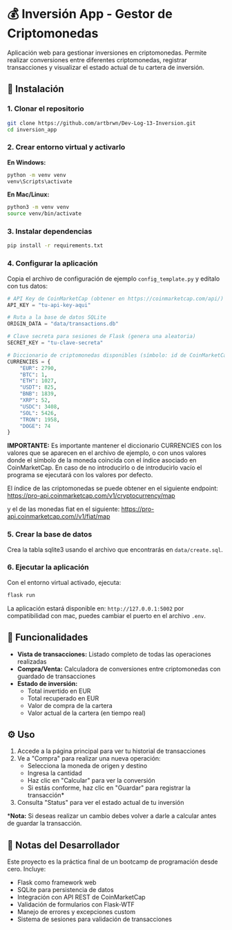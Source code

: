 # 💰 Inversión App - Gestor de Criptomonedas

Aplicación web para gestionar inversiones en criptomonedas. Permite realizar conversiones entre diferentes criptomonedas, registrar transacciones y visualizar el estado actual de tu cartera de inversión.


## 🚀 Instalación

### 1. Clonar el repositorio

```bash
git clone https://github.com/artbrwn/Dev-Log-13-Inversion.git
cd inversion_app
```

### 2. Crear entorno virtual y activarlo

**En Windows:**
```bash
python -m venv venv
venv\Scripts\activate
```

**En Mac/Linux:**
```bash
python3 -m venv venv
source venv/bin/activate
```

### 3. Instalar dependencias

```bash
pip install -r requirements.txt
```

### 4. Configurar la aplicación

Copia el archivo de configuración de ejemplo `config_template.py` y edítalo con tus datos:


```python
# API Key de CoinMarketCap (obtener en https://coinmarketcap.com/api/)
API_KEY = "tu-api-key-aqui"

# Ruta a la base de datos SQLite
ORIGIN_DATA = "data/transactions.db"

# Clave secreta para sesiones de Flask (genera una aleatoria)
SECRET_KEY = "tu-clave-secreta"

# Diccionario de criptomonedas disponibles (símbolo: id de CoinMarketCap)
CURRENCIES = {
    "EUR": 2790,
    "BTC": 1,
    "ETH": 1027,
    "USDT": 825,
    "BNB": 1839,
    "XRP": 52,
    "USDC": 3408,
    "SOL": 5426,
    "TRON": 1958,
    "DOGE": 74
}
```
**IMPORTANTE:** Es importante mantener el diccionario CURRENCIES con los valores que se aparecen en el archivo de ejemplo, o con unos valores donde el símbolo de la moneda coincida con el índice asociado en CoinMarketCap. En caso de no introducirlo o de introducirlo vacío el programa se ejecutará con los valores por defecto.

El índice de las criptomonedas se puede obtener en el siguiente endpoint:
https://pro-api.coinmarketcap.com/v1/cryptocurrency/map

y el de las monedas fiat en el siguiente:
https://pro-api.coinmarketcap.com//v1/fiat/map

### 5. Crear la base de datos

Crea la tabla sqlite3 usando el archivo que encontrarás en `data/create.sql`.

### 6. Ejecutar la aplicación

Con el entorno virtual activado, ejecuta:

```bash
flask run
```

La aplicación estará disponible en: `http://127.0.0.1:5002` por compatibilidad con mac, puedes cambiar el puerto en el archivo `.env`.


## 🎯 Funcionalidades

- **Vista de transacciones:** Listado completo de todas las operaciones realizadas
- **Compra/Venta:** Calculadora de conversiones entre criptomonedas con guardado de transacciones
- **Estado de inversión:** 
  - Total invertido en EUR
  - Total recuperado en EUR
  - Valor de compra de la cartera
  - Valor actual de la cartera (en tiempo real)

## ⚙️ Uso

1. Accede a la página principal para ver tu historial de transacciones
2. Ve a "Compra" para realizar una nueva operación:
   - Selecciona la moneda de origen y destino
   - Ingresa la cantidad
   - Haz clic en "Calcular" para ver la conversión
   - Si estás conforme, haz clic en "Guardar" para registrar la transacción*
3. Consulta "Status" para ver el estado actual de tu inversión

***Nota:** Si deseas realizar un cambio debes volver a darle a calcular antes de guardar la transacción.

## 📝 Notas del Desarrollador

Este proyecto es la práctica final de un bootcamp de programación desde cero. Incluye:

- Flask como framework web
- SQLite para persistencia de datos
- Integración con API REST de CoinMarketCap
- Validación de formularios con Flask-WTF
- Manejo de errores y excepciones custom
- Sistema de sesiones para validación de transacciones